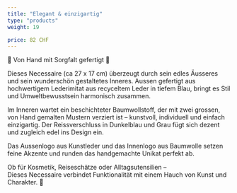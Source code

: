 ```yaml
---
title: "Elegant & einzigartig"
type: "products"
weight: 19

price: 82 CHF
---
```


💫 Von Hand mit Sorgfalt gefertigt 💫

Dieses Necessaire (ca 27 x 17 cm) überzeugt durch sein edles Äusseres und sein wunderschön gestaltetes Inneres. Aussen gefertigt aus hochwertigem Lederimitat aus recyceltem Leder in tiefem Blau, bringt es Stil und Umweltbewusstsein harmonisch zusammen.

Im Inneren wartet ein beschichteter Baumwollstoff, der mit zwei grossen, von Hand gemalten Mustern verziert ist – kunstvoll, individuell und einfach einzigartig. Der Reissverschluss in Dunkelblau und Grau fügt sich dezent und zugleich edel ins Design ein.

Das Aussenlogo aus Kunstleder und das Innenlogo aus Baumwolle setzen feine Akzente und runden das handgemachte Unikat perfekt ab.

Ob für Kosmetik, Reiseschätze oder Alltagsutensilien –  
Dieses Necessaire verbindet Funktionalität mit einem Hauch von Kunst und Charakter. 💙
